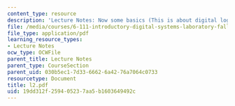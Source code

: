 ```yaml
---
content_type: resource
description: 'Lecture Notes: Now some basics (This is about digital logic)'
file: /media/courses/6-111-introductory-digital-systems-laboratory-fall-2002/19dd312f259405237aa5b1603649492c_l2.pdf
file_type: application/pdf
learning_resource_types:
- Lecture Notes
ocw_type: OCWFile
parent_title: Lecture Notes
parent_type: CourseSection
parent_uid: 030b5ec1-7d33-6662-6a42-76a7064c0733
resourcetype: Document
title: l2.pdf
uid: 19dd312f-2594-0523-7aa5-b1603649492c
---
```

